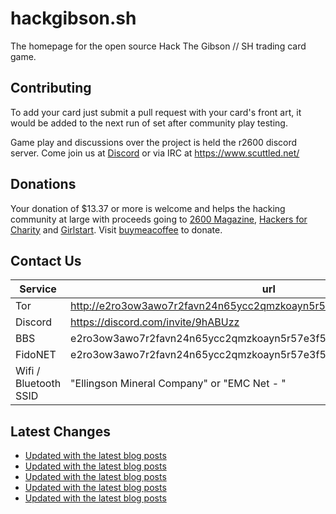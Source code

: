 # hackgibson.sh
The homepage for the open source Hack The Gibson // SH trading card game.


## Contributing

To add your card just submit a pull request with your card's front art, it would be added to the next run of set after community play testing.

Game play and discussions over the project is held the r2600 discord server. Come join us at [Discord](https://discord.com/invite/9hABUzz) or via IRC at https://www.scuttled.net/


## Donations

Your donation of $13.37 or more is welcome and helps the hacking community at large with proceeds going to [2600 Magazine](https://2600.com/), [Hackers for Charity](https://hackersforcharity.org) and [Girlstart](https://girlstart.org).  Visit [buymeacoffee](https://www.buymeacoffee.com/hackgibson.sh) to donate.


## Contact Us

Service | url
-|-
Tor | http://e2ro3ow3awo7r2favn24n65ycc2qmzkoayn5r57e3f56nvjwdcgg32ad.onion
Discord | https://discord.com/invite/9hABUzz
BBS | e2ro3ow3awo7r2favn24n65ycc2qmzkoayn5r57e3f56nvjwdcgg32ad.onion:23
FidoNET | e2ro3ow3awo7r2favn24n65ycc2qmzkoayn5r57e3f56nvjwdcgg32ad.onion:24554
Wifi / Bluetooth SSID | "Ellingson Mineral Company" or "EMC Net - <fidonet address>"

## Latest Changes
<!-- BLOG-POST-LIST:START -->
- [Updated with the latest blog posts](https://github.com/DFW2600/hackgibson.sh/commit/d43e49e3d369ccef1d2bf8ffabd996ba63374563)
- [Updated with the latest blog posts](https://github.com/DFW2600/hackgibson.sh/commit/94507d1de031b61918f607a2d3a1b2e2fe35ab69)
- [Updated with the latest blog posts](https://github.com/DFW2600/hackgibson.sh/commit/f3a83d881742c4d726b5958bf5cf3521a2ed8124)
- [Updated with the latest blog posts](https://github.com/DFW2600/hackgibson.sh/commit/c483ee0f88dca2ffa3bee72d5e5823961cb7ed53)
- [Updated with the latest blog posts](https://github.com/DFW2600/hackgibson.sh/commit/a6ce17ecabc258c30d90ec35e2acbecd055e4173)
<!-- BLOG-POST-LIST:END -->
